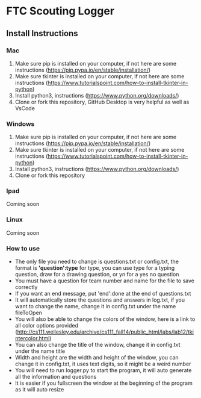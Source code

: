 # FTC Scouting Logger
## Install Instructions
### Mac
1. Make sure pip is installed on your computer, if not here are some
   instructions (https://pip.pypa.io/en/stable/installation/)
2. Make sure tkinter is installed on your computer, if not here are some
   instructions (https://www.tutorialspoint.com/how-to-install-tkinter-in-python)
3. Install python3, instructions (https://www.python.org/downloads/)
4. Clone or fork this repository, GitHub Desktop is very helpful as well as VsCode

### Windows
1. Make sure pip is installed on your computer, if not here are some
   instructions (https://pip.pypa.io/en/stable/installation/)
2. Make sure tkinter is installed on your computer, if not here are some
   instructions (https://www.tutorialspoint.com/how-to-install-tkinter-in-python)
3. Install python3, instructions (https://www.python.org/downloads/)
4. Clone or fork this repository

### Ipad
Coming soon

### Linux
Coming soon

### How to use

- The only file you need to change is questions.txt or config.txt, the format is **'question':type** for type, you can use type for a
  typing question, draw for a drawing question, or yn for a yes no question
- You must have a question for team number and name for the file to save correctly
- If you want an end message, put 'end':done at the end of questions.txt
- It will automatically store the questions and answers in log.txt, if you want to change the name, change it in
  config.txt under the name fileToOpen
- You will also be able to change the colors of the window, here is a link to all color options provided (http://cs111.wellesley.edu/archive/cs111_fall14/public_html/labs/lab12/tkintercolor.html)
- You can also change the title of the window, change it in config.txt under the name title
- Width and height are the width and height of the window, you can change it in config.txt, it uses text digits, so it might be a weird number
- You will need to run logger.py to start the program, it will auto generate all the information and questions
- It is easier if you fullscreen the window at the beginning of the program as it will auto resize